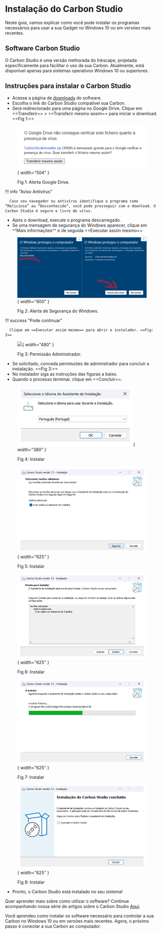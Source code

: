 # Instalação do Carbon Studio

Neste guia, vamos explicar como você pode instalar os programas necessários para usar a sua Gadget no Windows 10 ou em versões mais recentes.

## Software Carbon Studio

O Carbon Studio é uma versão melhorada do Inkscape, projetada especificamente para facilitar o uso da sua Carbon. Atualmente, está disponível apenas para sistemas operativos Windows 10 ou superiores.

## Instruções para instalar o Carbon Studio
<!--
Você pode seguir as instruções deste vídeo:

[Vídeo 1: Instalando e utilizando o Carbon Studio.]

Ou, se preferir, siga os passos abaixo:
-->

* Acesse a página de [downloads] do software.
* Escolha o link do Carbon Studio compatível sua Carbon.
* Será redirecionado para uma página no Google Drive. Clique em ==Transferir== > ==Transferir mesmo assim== para iniciar o download. ==Fig 1:==

[downloads]: https://egadgetpluskdb.github.io/Carbon-FAQS/transferencias/

<figure markdown="span">

   ![](../images/googledrive-alerta.png){ width="504" }
   <figcaption>Fig 1: Alerta Google Drive.</figcaption>

</figure>

!!! info "Aviso Antivírus"
      
      Caso seu navegador ou antivírus identifique o programa como “Malicioso” ou “Desconhecido”, você pode prosseguir com o download. O Carbon Studio é seguro e livre de vírus.

* Após o download, execute o programa descarregado.
* Se uma mensagem de segurança do Windows aparecer, clique em ^^Mais informações^^ e de seguida ==Executar assim mesmo==

<figure markdown="span">

   ![](../images/windows-difender.png){ width="800" }
   <figcaption>Fig 2: Alerta de Segurança do Windows.</figcaption>

</figure>

!!! success "Pode continuar"

      Clique em ==Executar assim mesmo== para abrir o instalador. ==Fig: 2==

<figure markdown="span">

   ![](../images/permissão-admin.png){ width="480" }
   <figcaption>Fig 3: Permissão Administrador.</figcaption>

</figure>

* Se solicitado, conceda permissões de administrador para concluir a instalação. ==Fig 3:==
* No instalador siga as instruções das figuras a baixo.
* Quando o processo terminar, clique em ==Concluir==.

<figure markdown="span">

   ![](../images/setup01.png){ width="380" }
   <figcaption>Fig 4: Instalar</figcaption>
  
   ![](../images/setup02.png){ width="625" }
   <figcaption>Fig 5: Instalar</figcaption>

   ![](../images/setup03.png){ width="625" }
   <figcaption>Fig 6: Instalar</figcaption>

   ![](../images/setup04.png){ width="625" }
   <figcaption>Fig 7: Instalar</figcaption>

   ![](../images/setup05.png){ width="625" }
   <figcaption>Fig 8: Instalar</figcaption>
  
</figure>

* Pronto, o Carbon Studio está instalado no seu sistema!

Quer aprender mais sobre como utilizar o software? Continue acompanhando nossa série de artigos sobre o Carbon Studio [Aqui].

[Aqui]: https://egadgetpluskdb.github.io/Carbon-FAQS/studio/altualiza%C3%A7%C3%A3o-software/

Você aprendeu como instalar os software necessário para controlar a sua Carbon no Windows 10 ou em versões mais recentes. Agora, o próximo passo é conectar a sua Carbon ao computador.